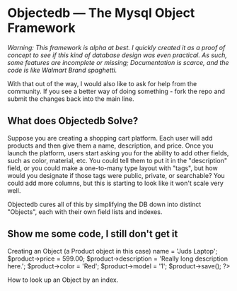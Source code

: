 # Objectedb &mdash; The Mysql Object Framework

*Warning: This framework is alpha at best. I quickly created it as a proof of concept to see if this kind of database design was even practical. As such, some features are incomplete or missing; Documentation is scarce, and the code is like Walmart Brand spaghetti.*

With that out of the way, I would also like to ask for help from the community. If you see a better way of doing something - fork the repo and submit the changes back into the main line.

## What does Objectedb Solve?
Suppose you are creating a shopping cart platform. Each user will add products and then give them a name, description, and price. Once you launch the platform, users start asking you for the ability to add other fields, such as color, material, etc. You could tell them to put it in the "description" field, or you could make a one-to-many type layout with "tags", but how would you designate if those tags were public, private, or searchable? You could add more columns, but this is starting to look like it won't scale very well.

Objectedb cures all of this by simplifying the DB down into distinct "Objects", each with their own field lists and indexes. 

## Show me some code, I still don't get it

Creating an Object (a Product object in this case)
    <?php
        $product = new Product();
            $product->name	= 'Juds Laptop';
            $product->price	= 599.00;
            $product->description = 'Really long description here.';
            $product->color	= 'Red';
            $product->model	= '1';
        $product->save();
    ?>

How to look up an Object by an index.
    <?php
        $product = Product::findByModel(1);
    ?>

